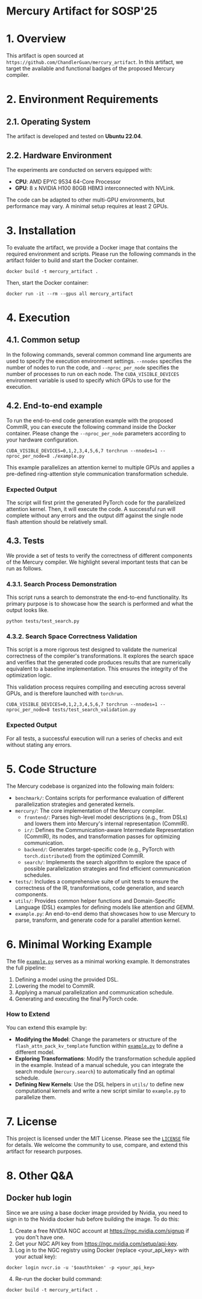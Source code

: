 Mercury Artifact for SOSP'25
==============

# 1. Overview

This artifact is open sourced at `https://github.com/ChandlerGuan/mercury_artifact`.
In this artifact, we target the available and functional badges of the proposed Mercury compiler.

# 2. Environment Requirements

## 2.1. Operating System
The artifact is developed and tested on **Ubuntu 22.04**.

## 2.2. Hardware Environment
The experiments are conducted on servers equipped with:
- **CPU**: AMD EPYC 9534 64-Core Processor
- **GPU**: 8 x NVIDIA H100 80GB HBM3 interconnected with NVLink.

The code can be adapted to other multi-GPU environments, but performance may vary. A minimal setup requires at least 2 GPUs.

# 3. Installation

To evaluate the artifact, we provide a Docker image that contains the required environment and scripts.
Please run the following commands in the artifact folder to build and start the Docker container.

```
docker build -t mercury_artifact .
```

Then, start the Docker container:

```
docker run -it --rm --gpus all mercury_artifact
```

# 4. Execution

## 4.1. Common setup

In the following commands, several common command line arguments are used to specify the execution environment settings. `--nnodes` specifies the number of nodes to run the code, and `--nproc_per_node` specifies the number of processes to run on each node. The `CUDA_VISIBLE_DEVICES` environment variable is used to specify which GPUs to use for the execution.

## 4.2. End-to-end example

To run the end-to-end code generation example with the proposed CommIR, you can execute the following command inside the Docker container. Please change the `--nproc_per_node` parameters according to your hardware configuration.

```
CUDA_VISIBLE_DEVICES=0,1,2,3,4,5,6,7 torchrun --nnodes=1 --nproc_per_node=8 ./example.py
```

This example parallelizes an attention kernel to multiple GPUs and applies a pre-defined ring-attention style communication transformation schedule.

### Expected Output
The script will first print the generated PyTorch code for the parallelized attention kernel. Then, it will execute the code. A successful run will complete without any errors and the output diff against the single node flash attention should be relatively small.

## 4.3. Tests

We provide a set of tests to verify the correctness of different components of the Mercury compiler.
We highlight several important tests that can be run as follows.

### 4.3.1. Search Process Demonstration

This script runs a search to demonstrate the end-to-end functionality. Its primary purpose is to showcase how the search is performed and what the output looks like.

```shell
python tests/test_search.py
```

### 4.3.2. Search Space Correctness Validation

This script is a more rigorous test designed to validate the numerical correctness of the compiler's transformations. It explores the search space and verifies that the generated code produces results that are numerically equivalent to a baseline implementation. This ensures the integrity of the optimization logic.

This validation process requires compiling and executing across several GPUs, and is therefore launched with `torchrun`.

```shell
CUDA_VISIBLE_DEVICES=0,1,2,3,4,5,6,7 torchrun --nnodes=1 --nproc_per_node=8 tests/test_search_validation.py
```

### Expected Output
For all tests, a successful execution will run a series of checks and exit without stating any errors.

# 5. Code Structure

The Mercury codebase is organized into the following main folders:

- `benchmark/`: Contains scripts for performance evaluation of different parallelization strategies and generated kernels.
- `mercury/`: The core implementation of the Mercury compiler.
  - `frontend/`: Parses high-level model descriptions (e.g., from DSLs) and lowers them into Mercury's internal representation (CommIR).
  - `ir/`: Defines the Communication-aware Intermediate Representation (CommIR), its nodes, and transformation passes for optimizing communication.
  - `backend/`: Generates target-specific code (e.g., PyTorch with `torch.distributed`) from the optimized CommIR.
  - `search/`: Implements the search algorithm to explore the space of possible parallelization strategies and find efficient communication schedules.
- `tests/`: Includes a comprehensive suite of unit tests to ensure the correctness of the IR, transformations, code generation, and search components.
- `utils/`: Provides common helper functions and Domain-Specific Language (DSL) examples for defining models like attention and GEMM.
- `example.py`: An end-to-end demo that showcases how to use Mercury to parse, transform, and generate code for a parallel attention kernel.

# 6. Minimal Working Example

The file [`example.py`](example.py) serves as a minimal working example. It demonstrates the full pipeline:
1.  Defining a model using the provided DSL.
2.  Lowering the model to CommIR.
3.  Applying a manual parallelization and communication schedule.
4.  Generating and executing the final PyTorch code.

### How to Extend
You can extend this example by:
- **Modifying the Model**: Change the parameters or structure of the `flash_attn_pack_kv_template` function within [`example.py`](example.py) to define a different model.
- **Exploring Transformations**: Modify the transformation schedule applied in the example. Instead of a manual schedule, you can integrate the search module (`mercury.search`) to automatically find an optimal schedule.
- **Defining New Kernels**: Use the DSL helpers in `utils/` to define new computational kernels and write a new script similar to `example.py` to parallelize them.

# 7. License

This project is licensed under the MIT License. Please see the [`LICENSE`](LICENSE) file for details. We welcome the community to use, compare, and extend this artifact for research purposes.

# 8. Other Q&A

## Docker hub login

Since we are using a base docker image provided by Nvidia, you need to sign in to the Nvidia docker hub before building the image.
To do this:

1. Create a free NVIDIA NGC account at https://ngc.nvidia.com/signup if you don't have one.
2. Get your NGC API key from https://ngc.nvidia.com/setup/api-key.
3. Log in to the NGC registry using Docker (replace <your_api_key> with your actual key):

```
docker login nvcr.io -u '$oauthtoken' -p <your_api_key>
```

4. Re-run the docker build command:

```
docker build -t mercury_artifact .
```